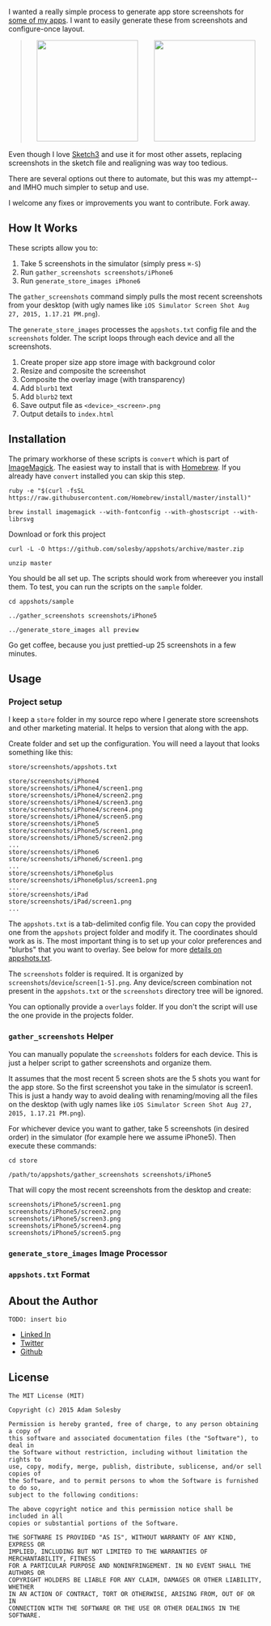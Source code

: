I wanted a really simple process to generate app store screenshots for [some of my apps](http://paribuscalc.com). I want to easily generate these from screenshots and configure-once layout.

<blockquote style="text-align:center">
<img valign="center" src="http://www.paribuscalc.com/store/screenshots/iPhone5/screen1.png" width="200">
&nbsp;&nbsp;&nbsp;&nbsp;&nbsp;&nbsp;
<img valign="center" src="http://www.paribuscalc.com/store/iPhone5_screen1.png" width="200">
</blockquote>

Even though I love [Sketch3](http://bohemiancoding.com/sketch/) and use it for most other assets, replacing screenshots in the sketch file and realigning was way too tedious.

There are several options out there to automate, but this was my attempt--and IMHO much simpler to setup and use.

I welcome any fixes or improvements you want to contribute. Fork away.


## How It Works

These scripts allow you to:

1. Take 5 screenshots in the simulator (simply press `⌘-S`)
2. Run `gather_screenshots screenshots/iPhone6`
3. Run `generate_store_images iPhone6`

The `gather_screenshots` command simply pulls the most recent screenshots from your desktop (with ugly names like `iOS Simulator Screen Shot Aug 27, 2015, 1.17.21 PM.png`). 

The `generate_store_images` processes the `appshots.txt` config file and the `screenshots` folder. The script loops through each device and all the screenshots.

1. Create proper size app store image with background color
1. Resize and composite the screenshot
1. Composite the overlay image (with transparency)
1. Add `blurb1` text
1. Add `blurb2` text
1. Save output file as `<device>_<screen>.png`
1. Output details to `index.html`


## Installation

The primary workhorse of these scripts is `convert` which is part of [ImageMagick](http://www.imagemagick.org/). The easiest way to install that is with [Homebrew](http://brew.sh/). If you already have `convert` installed you can skip this step.

    ruby -e "$(curl -fsSL https://raw.githubusercontent.com/Homebrew/install/master/install)"
    
    brew install imagemagick --with-fontconfig --with-ghostscript --with-librsvg

Download or fork this project

    curl -L -O https://github.com/solesby/appshots/archive/master.zip
    
    unzip master

You should be all set up. The scripts should work from whereever you install them. To test, you can run the scripts on the `sample` folder.

    cd appshots/sample
    
    ../gather_screenshots screenshots/iPhone5
    
    ../generate_store_images all preview

Go get coffee, because you just prettied-up 25 screenshots in a few minutes.


## Usage

### Project setup

I keep a `store` folder in my source repo where I generate store screenshots and other marketing material. It helps to version that along with the app.

Create folder and set up the configuration. You will need a layout that looks something like this:

    store/screenshots/appshots.txt
    
    store/screenshots/iPhone4
    store/screenshots/iPhone4/screen1.png
    store/screenshots/iPhone4/screen2.png
    store/screenshots/iPhone4/screen3.png
    store/screenshots/iPhone4/screen4.png
    store/screenshots/iPhone4/screen5.png
    store/screenshots/iPhone5
    store/screenshots/iPhone5/screen1.png
    store/screenshots/iPhone5/screen2.png
    ...
    store/screenshots/iPhone6
    store/screenshots/iPhone6/screen1.png
    ...
    store/screenshots/iPhone6plus
    store/screenshots/iPhone6plus/screen1.png
    ...
    store/screenshots/iPad
    store/screenshots/iPad/screen1.png
    ...

The `appshots.txt` is a tab-delimited config file. You can copy the provided one from the `appshots` project folder and modify it. The coordinates should work as is. The most important thing is to set up your color preferences and "blurbs" that you want to overlay. See below for more [details on appshots.txt](#appshots-txt-format).

The `screenshots` folder is required. It is organized by `screenshots`/`device`/`screen[1-5].png`. Any device/screen combination not present in the `appshots.txt` or the `screenshots` directory tree will be ignored.

You can optionally provide a `overlays` folder. If you don't the script will use the one provide in the projects folder.



### `gather_screenshots` Helper

You can manually populate the `screenshots` folders for each device. This is just a helper script to gather screenshots and organize them.

It assumes that the most recent 5 screen shots are the 5 shots you want for the app store. So the first screenshot you take in the simulator is screen1. This is just a handy way to avoid dealing with renaming/moving all the files on the desktop (with ugly names like `iOS Simulator Screen Shot Aug 27, 2015, 1.17.21 PM.png`).

For whichever device you want to gather, take 5 screenshots (in desired order) in the simulator (for example here we assume iPhone5). Then execute these commands:

    cd store
    
    /path/to/appshots/gather_screenshots screenshots/iPhone5

That will copy the most recent screenshots from the desktop and create:

    screenshots/iPhone5/screen1.png
    screenshots/iPhone5/screen2.png
    screenshots/iPhone5/screen3.png
    screenshots/iPhone5/screen4.png
    screenshots/iPhone5/screen5.png

### `generate_store_images` Image Processor


### `appshots.txt` Format


## About the Author

    TODO: insert bio

* [Linked In](http://www.linkedin.com/in/solesby)
* [Twitter](http://twitter.com/solesby)
* [Github](http://github.com/solesby)


## License

```
The MIT License (MIT)

Copyright (c) 2015 Adam Solesby

Permission is hereby granted, free of charge, to any person obtaining a copy of
this software and associated documentation files (the "Software"), to deal in
the Software without restriction, including without limitation the rights to
use, copy, modify, merge, publish, distribute, sublicense, and/or sell copies of
the Software, and to permit persons to whom the Software is furnished to do so,
subject to the following conditions:

The above copyright notice and this permission notice shall be included in all
copies or substantial portions of the Software.

THE SOFTWARE IS PROVIDED "AS IS", WITHOUT WARRANTY OF ANY KIND, EXPRESS OR
IMPLIED, INCLUDING BUT NOT LIMITED TO THE WARRANTIES OF MERCHANTABILITY, FITNESS
FOR A PARTICULAR PURPOSE AND NONINFRINGEMENT. IN NO EVENT SHALL THE AUTHORS OR
COPYRIGHT HOLDERS BE LIABLE FOR ANY CLAIM, DAMAGES OR OTHER LIABILITY, WHETHER
IN AN ACTION OF CONTRACT, TORT OR OTHERWISE, ARISING FROM, OUT OF OR IN
CONNECTION WITH THE SOFTWARE OR THE USE OR OTHER DEALINGS IN THE SOFTWARE.
```
